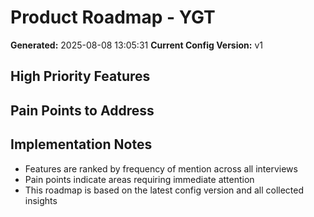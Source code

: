 # Product Roadmap - YGT

**Generated:** 2025-08-08 13:05:31
**Current Config Version:** v1

## High Priority Features


## Pain Points to Address


## Implementation Notes

- Features are ranked by frequency of mention across all interviews
- Pain points indicate areas requiring immediate attention
- This roadmap is based on the latest config version and all collected insights
